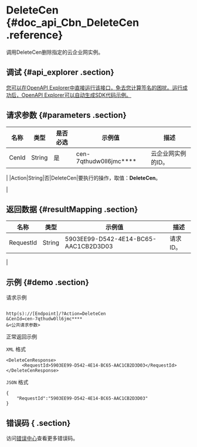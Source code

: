 # DeleteCen {#doc_api_Cbn_DeleteCen .reference}

调用DeleteCen删除指定的云企业网实例。

## 调试 {#api_explorer .section}

[您可以在OpenAPI Explorer中直接运行该接口，免去您计算签名的困扰。运行成功后，OpenAPI Explorer可以自动生成SDK代码示例。](https://api.aliyun.com/#product=Cbn&api=DeleteCen&type=RPC&version=2017-09-12)

## 请求参数 {#parameters .section}

|名称|类型|是否必选|示例值|描述|
|--|--|----|---|--|
|CenId|String|是|cen-7qthudw0ll6jmc\*\*\*\*|云企业网实例的ID。

 |
|Action|String|否|DeleteCen|要执行的操作，取值：**DeleteCen**。

 |

## 返回数据 {#resultMapping .section}

|名称|类型|示例值|描述|
|--|--|---|--|
|RequestId|String|5903EE99-D542-4E14-BC65-AAC1CB2D3D03|请求ID。

 |

## 示例 {#demo .section}

请求示例

``` {#request_demo}

http(s)://[Endpoint]/?Action=DeleteCen
&CenId=cen-7qthudw0ll6jmc****
&<公共请求参数>

```

正常返回示例

`XML` 格式

``` {#xml_return_success_demo}
<DeleteCenResponse>
      <RequestId>5903EE99-D542-4E14-BC65-AAC1CB2D3D03</RequestId>
</DeleteCenResponse>
```

`JSON` 格式

``` {#json_return_success_demo}
{
	"RequestId":"5903EE99-D542-4E14-BC65-AAC1CB2D3D03"
}
```

## 错误码 { .section}

访问[错误中心](https://error-center.aliyun.com/status/product/Cbn)查看更多错误码。

